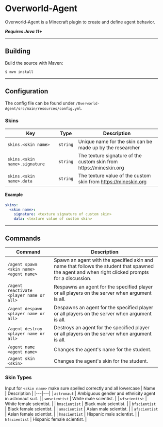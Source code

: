 # Overworld-Agent

Overworld-Agent is a Minecraft plugin to create and define agent behavior. 

_**Requires Java 11+**_

---

## Building
Build the source with Maven:
```
$ mvn install
```

---

## Configuration
The config file can be found under `/Overworld-Agent/src/main/resources/config.yml`.

### Skins
| Key | Type | Description |
|---|---|---|
|`skins.<skin name>`|`string`|Unique name for the skin can be made up by the researcher|
|`skins.<skin name>.signature`|`string`|The texture signature of the custom skin from https://mineskin.org|
|`skins.<skin name>.data`|`string`|The texture value of the custom skin from https://mineskin.org|


#### Example
```yaml
skins:
  <skin name>:
    signature: <texture signature of custom skin>
    data: <texture value of custom skin>
```
---

## Commands
| Command                                                                                | Description                                                                                                                          |
|----------------------------------------------------------------------------------------|--------------------------------------------------------------------------------------------------------------------------------------|
| `/agent spawn <skin name> <agent name>`                                  | Spawn an agent with the specified skin and name that follows the student that spawned the agent and when right clicked prompts for a discussion.  |
| `/agent reactivate <player name or all>`                                  | Respawns an agent for the specified player or all players on the server when argument is all.|
| `/agent despawn <player name or all>`                                  | Despawns an agent for the specified player or all players on the server when argument is all.|
| `/agent destroy <player name or all>`                                  | Destroys an agent for the specified player or all players on the server when argument is all.|
| `/agent name <agent name>`                                  | Changes the agent's name for the student.|
| `/agent skin <skin>`                                  | Changes the agent's skin for the student.|

### Skin Types
Input for `<skin name>` make sure spelled correctly and all lowercase
| Name | Description |
|---|---|
| `astronaut` | Ambiguous gender and ethnicity agent in astronaut suit. |
| `wmscientist` | White male scientist. |
| `wfscientist` | White female scientist. |
| `bmscientist` | Black male scientist. |
| `bfscientist` | Black female scientist. |
| `amscientist` | Asian male scientist. |
| `afscientist` | Asian female scientist. |
| `hmscientist` | Hispanic male scientist. |
| `hfscientist` | Hispanic female scientist. |


